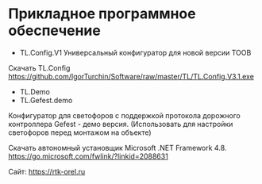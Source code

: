 # Прикладное программное обеспечение
* TL.Config.V1 Универсальный конфигуратор для новой версии ТООВ

Скачать TL.Config https://github.com/IgorTurchin/Software/raw/master/TL/TL.Config.V3.1.exe

* TL.Demo
* TL.Gefest.demo 

Конфигуратор для светофоров с поддержкой протокола дорожного контроллера Gefest - демо версия. (Использовать для настройки светофоров перед монтажом на объекте)

Скачать автономный установщик Microsoft .NET Framework 4.8. https://go.microsoft.com/fwlink/?linkid=2088631

Сайт: https://rtk-orel.ru
